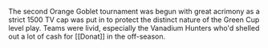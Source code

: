 The second Orange Goblet tournament was begun with great acrimony as a strict 1500 TV cap was put in to protect the distinct nature of the Green Cup level play. Teams were livid, especially the Vanadium Hunters who'd shelled out a lot of cash for [[Donat]] in the off-season.